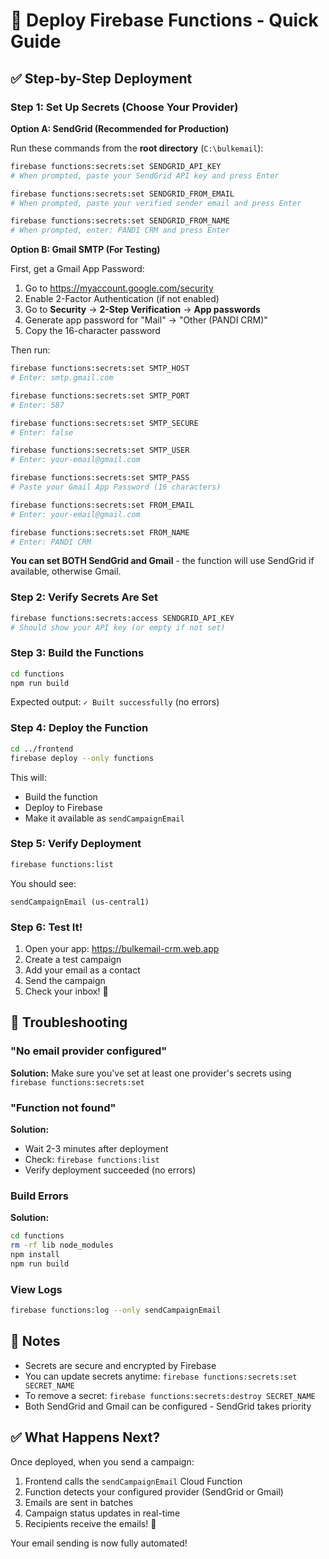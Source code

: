 # 🚀 Deploy Firebase Functions - Quick Guide

## ✅ Step-by-Step Deployment

### Step 1: Set Up Secrets (Choose Your Provider)

**Option A: SendGrid (Recommended for Production)**

Run these commands from the **root directory** (`C:\bulkemail`):

```bash
firebase functions:secrets:set SENDGRID_API_KEY
# When prompted, paste your SendGrid API key and press Enter

firebase functions:secrets:set SENDGRID_FROM_EMAIL  
# When prompted, paste your verified sender email and press Enter

firebase functions:secrets:set SENDGRID_FROM_NAME
# When prompted, enter: PANDI CRM and press Enter
```

**Option B: Gmail SMTP (For Testing)**

First, get a Gmail App Password:
1. Go to https://myaccount.google.com/security
2. Enable 2-Factor Authentication (if not enabled)
3. Go to **Security** → **2-Step Verification** → **App passwords**
4. Generate app password for "Mail" → "Other (PANDI CRM)"
5. Copy the 16-character password

Then run:
```bash
firebase functions:secrets:set SMTP_HOST
# Enter: smtp.gmail.com

firebase functions:secrets:set SMTP_PORT
# Enter: 587

firebase functions:secrets:set SMTP_SECURE
# Enter: false

firebase functions:secrets:set SMTP_USER
# Enter: your-email@gmail.com

firebase functions:secrets:set SMTP_PASS
# Paste your Gmail App Password (16 characters)

firebase functions:secrets:set FROM_EMAIL
# Enter: your-email@gmail.com

firebase functions:secrets:set FROM_NAME
# Enter: PANDI CRM
```

**You can set BOTH SendGrid and Gmail** - the function will use SendGrid if available, otherwise Gmail.

### Step 2: Verify Secrets Are Set

```bash
firebase functions:secrets:access SENDGRID_API_KEY
# Should show your API key (or empty if not set)
```

### Step 3: Build the Functions

```bash
cd functions
npm run build
```

Expected output: `✓ Built successfully` (no errors)

### Step 4: Deploy the Function

```bash
cd ../frontend
firebase deploy --only functions
```

This will:
- Build the function
- Deploy to Firebase
- Make it available as `sendCampaignEmail`

### Step 5: Verify Deployment

```bash
firebase functions:list
```

You should see:
```
sendCampaignEmail (us-central1)
```

### Step 6: Test It!

1. Open your app: https://bulkemail-crm.web.app
2. Create a test campaign
3. Add your email as a contact
4. Send the campaign
5. Check your inbox! 📧

## 🐛 Troubleshooting

### "No email provider configured"
**Solution:** Make sure you've set at least one provider's secrets using `firebase functions:secrets:set`

### "Function not found"
**Solution:** 
- Wait 2-3 minutes after deployment
- Check: `firebase functions:list`
- Verify deployment succeeded (no errors)

### Build Errors
**Solution:**
```bash
cd functions
rm -rf lib node_modules
npm install
npm run build
```

### View Logs
```bash
firebase functions:log --only sendCampaignEmail
```

## 📝 Notes

- Secrets are secure and encrypted by Firebase
- You can update secrets anytime: `firebase functions:secrets:set SECRET_NAME`
- To remove a secret: `firebase functions:secrets:destroy SECRET_NAME`
- Both SendGrid and Gmail can be configured - SendGrid takes priority

## ✅ What Happens Next?

Once deployed, when you send a campaign:
1. Frontend calls the `sendCampaignEmail` Cloud Function
2. Function detects your configured provider (SendGrid or Gmail)
3. Emails are sent in batches
4. Campaign status updates in real-time
5. Recipients receive the emails! 🎉

Your email sending is now fully automated!

